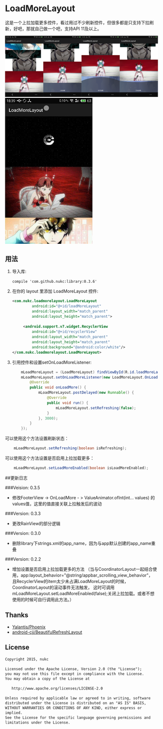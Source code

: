 # LoadMoreLayout

  这是一个上拉加载更多控件，看过用过不少刷新控件，但很多都是只支持下拉刷新，好吧，那就自己做一个吧，支持API 11及以上。
  
  <img src="https://raw.githubusercontent.com/nukc/LoadMoreLayout/master/screenshot/screenshot.png">
  
  <img src="https://raw.githubusercontent.com/nukc/LoadMoreLayout/master/screenshot/sample.gif">

## 用法

1. 导入库:

    ``` compile 'com.github.nukc:library:0.3.6' ```

2. 在你的 layout 里添加 LoadMoreLayout 控件:

	```xml
    <com.nukc.loadmorelayout.LoadMoreLayout
             android:id="@+id/loadMoreLayout"
             android:layout_width="match_parent"
             android:layout_height="match_parent">
    
         <android.support.v7.widget.RecyclerView
             android:id="@+id/recyclerView"
             android:layout_width="match_parent"
             android:layout_height="match_parent"
             android:background="@android:color/white"/>
    </com.nukc.loadmorelayout.LoadMoreLayout>
    ```

     
3. 引用控件和设置setOnLoadMoreListener:

    ```java
        mLoadMoreLayout = (LoadMoreLayout) findViewById(R.id.loadMoreLayout);
        mLoadMoreLayout.setOnLoadMoreListener(new LoadMoreLayout.OnLoadMoreListener() {
            @Override
            public void onLoadMore() {
                mLoadMoreLayout.postDelayed(new Runnable() {
                    @Override
                    public void run() {
                        mLoadMoreLayout.setRefreshing(false);
                    }
                }, 3000);
            }
        });
    ```

可以使用这个方法设置刷新状态：

```java
    mLoadMoreLayout.setRefreshing(boolean isRefreshing);
```

可以使用这个方法设置是否启用上拉加载更多：

```java
    mLoadMoreLayout.setLoadMoreEnabled(boolean isLoadMoreEnabled);
```

##更新日志

###Veision: 0.3.5
  * 修改FooterView -> OnLoadMore - > ValueAnimator.ofInt(int... values) 的values值，这里的值直接关联上拉触发后的波动

###Version: 0.3.3
  * 更改RainView的部分逻辑

###Version: 0.3.0
  * 删除library下strings.xml的app_name，因为与app默认创建的app_name重叠

###Version: 0.2.2

  * 增加设置是否启用上拉加载更多的方法
   （当与CoordinatorLayout一起结合使用，app:layout_behavior="@string/appbar_scrolling_view_behavior"，
    且RecyclerView的item太少未占满LoadMoreLayout的时候，CoordinatorLayout的滚动事件无法触发，
    这时可调用mLoadMoreLayout.setLoadMoreEnabled(false);关闭上拉加载。或者不想使用的时候可自行调用此方法。）

## Thanks

* [Yalantis/Phoenix](https://github.com/Yalantis/Phoenix)
* [android-cjj/BeautifulRefreshLayout](https://github.com/android-cjj/BeautifulRefreshLayout)

## License

    Copyright 2015, nukc

    Licensed under the Apache License, Version 2.0 (the "License");
    you may not use this file except in compliance with the License.
    You may obtain a copy of the License at

       http://www.apache.org/licenses/LICENSE-2.0

    Unless required by applicable law or agreed to in writing, software
    distributed under the License is distributed on an "AS IS" BASIS,
    WITHOUT WARRANTIES OR CONDITIONS OF ANY KIND, either express or implied.
    See the License for the specific language governing permissions and
    limitations under the License.
